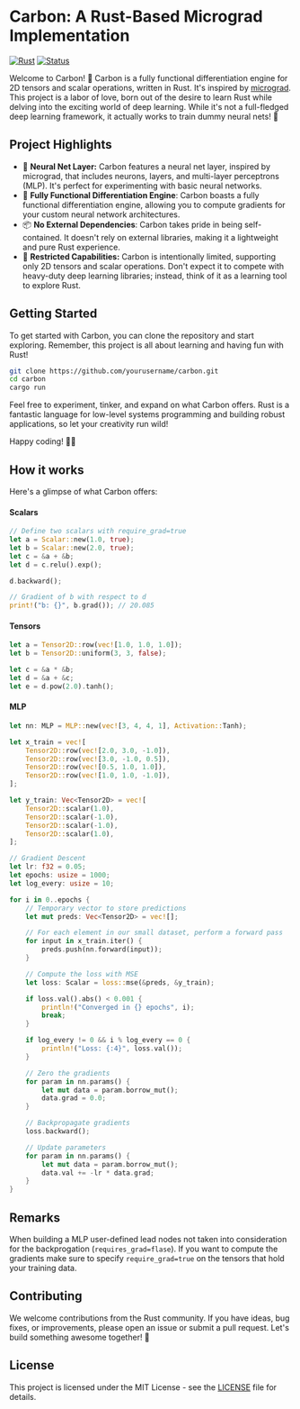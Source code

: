 # Carbon: A Rust-Based Micrograd Implementation

[![Rust](https://img.shields.io/badge/Language-Rust-orange.svg)](https://www.rust-lang.org/) [![Status](https://img.shields.io/badge/Status-Work%20in%20Progress-blue.svg)](https://github.com/yourusername/carbon)

Welcome to Carbon! 🚀 
Carbon is a fully functional differentiation engine for 2D tensors and scalar operations, written in Rust. It's inspired by [micrograd](https://github.com/karpathy/micrograd).
This project is a labor of love, born out of the desire to learn Rust while delving into the exciting world of deep learning. While it's not a full-fledged deep learning framework, it actually works to train dummy neural nets! 🎉

## Project Highlights
- 🤖 **Neural Net Layer:** Carbon features a neural net layer, inspired by micrograd, that includes neurons, layers, and multi-layer perceptrons (MLP). It's perfect for experimenting with basic neural networks.
- 🧮 **Fully Functional Differentiation Engine**: Carbon boasts a fully functional differentiation engine, allowing you to compute gradients for your custom neural network architectures.
- 📦 **No External Dependencies**: Carbon takes pride in being self-contained. It doesn't rely on external libraries, making it a lightweight and pure Rust experience.
- 🧬 **Restricted Capabilities:** Carbon is intentionally limited, supporting only 2D tensors and scalar operations. Don't expect it to compete with heavy-duty deep learning libraries; instead, think of it as a learning tool to explore Rust.

## Getting Started

To get started with Carbon, you can clone the repository and start exploring. Remember, this project is all about learning and having fun with Rust!

```bash
git clone https://github.com/yourusername/carbon.git
cd carbon
cargo run
```

Feel free to experiment, tinker, and expand on what Carbon offers. Rust is a fantastic language for low-level systems programming and building robust applications, so let your creativity run wild!

Happy coding! 🚀🦀

## How it works

Here's a glimpse of what Carbon offers:

#### Scalars
```rust
// Define two scalars with require_grad=true
let a = Scalar::new(1.0, true);
let b = Scalar::new(2.0, true);
let c = &a + &b;
let d = c.relu().exp();

d.backward();

// Gradient of b with respect to d
print!("b: {}", b.grad()); // 20.085
```

#### Tensors

```rust
let a = Tensor2D::row(vec![1.0, 1.0, 1.0]);
let b = Tensor2D::uniform(3, 3, false);

let c = &a * &b;
let d = &a + &c;
let e = d.pow(2.0).tanh();
```

#### MLP

```rust
let nn: MLP = MLP::new(vec![3, 4, 4, 1], Activation::Tanh);

let x_train = vec![
    Tensor2D::row(vec![2.0, 3.0, -1.0]),
    Tensor2D::row(vec![3.0, -1.0, 0.5]),
    Tensor2D::row(vec![0.5, 1.0, 1.0]),
    Tensor2D::row(vec![1.0, 1.0, -1.0]),
];

let y_train: Vec<Tensor2D> = vec![
    Tensor2D::scalar(1.0),
    Tensor2D::scalar(-1.0),
    Tensor2D::scalar(-1.0),
    Tensor2D::scalar(1.0),
];

// Gradient Descent
let lr: f32 = 0.05;
let epochs: usize = 1000;
let log_every: usize = 10;

for i in 0..epochs {
    // Temporary vector to store predictions
    let mut preds: Vec<Tensor2D> = vec![];

    // For each element in our small dataset, perform a forward pass
    for input in x_train.iter() {
        preds.push(nn.forward(input));
    }

    // Compute the loss with MSE
    let loss: Scalar = loss::mse(&preds, &y_train);

    if loss.val().abs() < 0.001 {
        println!("Converged in {} epochs", i);
        break;
    }

    if log_every != 0 && i % log_every == 0 {
        println!("Loss: {:4}", loss.val());
    }

    // Zero the gradients
    for param in nn.params() {
        let mut data = param.borrow_mut();
        data.grad = 0.0;
    }

    // Backpropagate gradients
    loss.backward();

    // Update parameters
    for param in nn.params() {
        let mut data = param.borrow_mut();
        data.val += -lr * data.grad;
    }
}
```

## Remarks

When building a MLP user-defined lead nodes not taken into consideration for the backprogation (`requires_grad=flase`). If you want to compute the gradients make sure to specify `require_grad=true` on the tensors that hold your training data.


## Contributing

We welcome contributions from the Rust community. If you have ideas, bug fixes, or improvements, please open an issue or submit a pull request. Let's build something awesome together! 🤝

## License

This project is licensed under the MIT License - see the [LICENSE](LICENSE) file for details.
